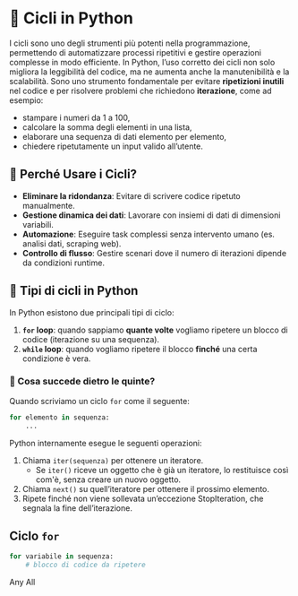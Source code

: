 # 🔁 Cicli in Python

I cicli sono uno degli strumenti più potenti nella programmazione, permettendo di automatizzare processi ripetitivi e gestire operazioni complesse in modo efficiente. In Python, l’uso corretto dei cicli non solo migliora la leggibilità del codice, ma ne aumenta anche la manutenibilità e la scalabilità. Sono uno strumento fondamentale per evitare **ripetizioni inutili** nel codice e per risolvere problemi che richiedono **iterazione**, come ad esempio:

- stampare i numeri da 1 a 100,
- calcolare la somma degli elementi in una lista,
- elaborare una sequenza di dati elemento per elemento,
- chiedere ripetutamente un input valido all’utente.

## 📜 Perché Usare i Cicli?

- **Eliminare la ridondanza**: Evitare di scrivere codice ripetuto manualmente.
- **Gestione dinamica dei dati**: Lavorare con insiemi di dati di dimensioni variabili.
- **Automazione**: Eseguire task complessi senza intervento umano (es. analisi dati, scraping web).
- **Controllo di flusso**: Gestire scenari dove il numero di iterazioni dipende da condizioni runtime.

## 🧭 Tipi di cicli in Python

In Python esistono due principali tipi di ciclo:

1. **`for` loop**: quando sappiamo **quante volte** vogliamo ripetere un blocco di codice (iterazione su una sequenza).
2. **`while` loop**: quando vogliamo ripetere il blocco **finché** una certa condizione è vera.

### 🧠 Cosa succede dietro le quinte?

Quando scriviamo un ciclo `for` come il seguente:

```python
for elemento in sequenza:
    ...
```

Python internamente esegue le seguenti operazioni:

1. Chiama `iter(sequenza)` per ottenere un iteratore. 
   - Se `iter()` riceve un oggetto che è già un iteratore, lo restituisce così com'è, senza creare un nuovo oggetto.
2. Chiama `next()` su quell’iteratore per ottenere il prossimo elemento.
3. Ripete finché non viene sollevata un’eccezione StopIteration, che segnala la fine dell’iterazione.

## Ciclo `for`

```python
for variabile in sequenza:
    # blocco di codice da ripetere
```



Any All


